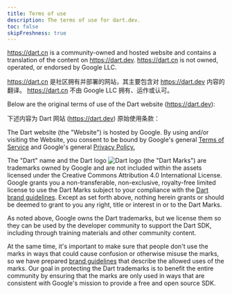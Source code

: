 ```yaml
---
title: Terms of use
description: The terms of use for dart.dev.
toc: false
skipFreshness: true
---
```


https://dart.cn is a community-owned and hosted website
and contains a translation of the content on https://dart.dev.
https://dart.cn is not owned, operated, or endorsed by Google LLC.

https://dart.cn 是社区拥有并部署的网站，其主要包含对 https://dart.dev 内容的翻译。
https://dart.cn 不由 Google LLC 拥有、运作或认可。

Below are the original terms of use of the Dart website (https://dart.dev):

下述内容为 Dart 网站 (https://dart.dev) 原始使用条款：

The Dart website (the "Website") is hosted by Google.
By using and/or visiting the Website,
you consent to be bound by Google's general [Terms of Service][]
and Google's general [Privacy Policy.][Privacy Policy]

The "Dart" name and the Dart logo
<img src="/assets/img/logo/dart-64.png" alt="Dart logo" class="align-baseline text-icon">
(the "Dart Marks") are trademarks owned by Google and are not included
within the assets licensed under the Creative Commons Attribution 4.0
International License.  Google grants you a non-transferable,
non-exclusive, royalty-free limited license to use the Dart Marks
subject to your compliance with the [Dart brand guidelines](/brand).
Except as set forth above, nothing herein grants or should be deemed
to grant to you any right, title or interest in or to the Dart Marks.

As noted above, Google owns the Dart trademarks, but we license them
so they can be used by the developer community to support the Dart
SDK, including through training materials and other community content.

At the same time, it's important to make sure that people don't
use the marks in ways that could cause confusion or otherwise misuse
the marks, so we have prepared [brand guidelines](/brand) that describe the
allowed uses of the marks. Our goal in protecting the Dart trademarks
is to benefit the entire community by ensuring that the marks are only used
in ways that are consistent with Google's mission to provide a free and open
source SDK.

[Terms of Service]: https://policies.google.com/terms
[Privacy Policy]: https://policies.google.com/privacy
